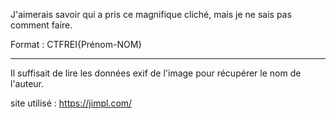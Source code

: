 J'aimerais savoir qui a pris ce magnifique cliché, mais je ne sais pas comment faire.

Format : CTFREI{Prénom-NOM}

-----------------------------------

Il suffisait de lire les données exif de l'image pour récupérer le nom de l'auteur.

site utilisé : https://jimpl.com/
